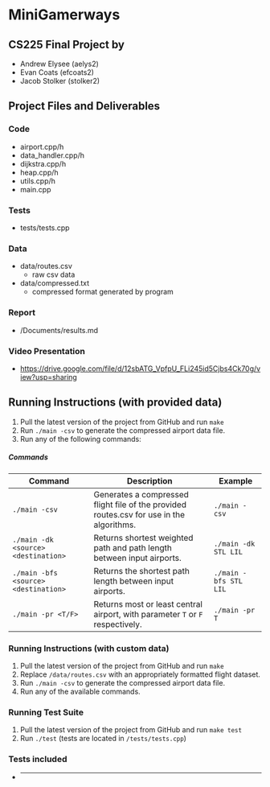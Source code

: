 # MiniGamerways
## CS225 Final Project by
- Andrew Elysee (aelys2)
- Evan Coats (efcoats2)
- Jacob Stolker (stolker2)
## Project Files and Deliverables

### Code
- airport.cpp/h
- data_handler.cpp/h
- dijkstra.cpp/h
- heap.cpp/h
- utils.cpp/h
- main.cpp

### Tests
- tests/tests.cpp
### Data
- data/routes.csv
    - raw csv data
- data/compressed.txt
    - compressed format generated by program

### Report
- /Documents/results.md
### Video Presentation
- https://drive.google.com/file/d/12sbATG_VpfpU_FLi245id5Cjbs4Ck70g/view?usp=sharing


## Running Instructions (with provided data)

1. Pull the latest version of the project from GitHub and run `make` 
2. Run `./main -csv` to generate the compressed airport data file.
3. Run any of the following commands:
##### Commands
| Command                              | Description                                                                              | Example               |
| ------------------------------------ | ---------------------------------------------------------------------------------------- | --------------------- |
| `./main -csv`                        | Generates a compressed flight file of the provided routes.csv for use in the algorithms. | `./main -csv`         |
| `./main -dk <source> <destination>`  | Returns shortest weighted path and path length between input airports.                   | `./main -dk STL LIL`  |
| `./main -bfs <source> <destination>` | Returns the shortest path length between input airports.                                 | `./main -bfs STL LIL` |
| `./main -pr <T/F>`                   | Returns most or least central airport, with parameter `T` or `F` respectively.           | `./main -pr T`        |
### Running Instructions (with custom data)
1. Pull the latest version of the project from GitHub and run `make` 
2. Replace `/data/routes.csv` with an appropriately formatted flight dataset.
3. Run `./main -csv` to generate the compressed airport data file.
4. Run any of the available commands.

### Running Test Suite
1. Pull the latest version of the project from GitHub and run `make test` 
2. Run `./test` (tests are located in `/tests/tests.cpp`)

### Tests included
- *************